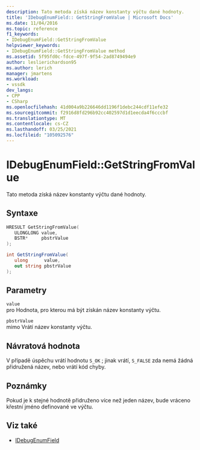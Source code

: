```yaml
---
description: Tato metoda získá název konstanty výčtu dané hodnoty.
title: 'IDebugEnumField:: GetStringFromValue | Microsoft Docs'
ms.date: 11/04/2016
ms.topic: reference
f1_keywords:
- IDebugEnumField::GetStringFromValue
helpviewer_keywords:
- IDebugEnumField::GetStringFromValue method
ms.assetid: 5f95fd0c-fdce-497f-9f54-2ad8749494e9
author: leslierichardson95
ms.author: lerich
manager: jmartens
ms.workload:
- vssdk
dev_langs:
- CPP
- CSharp
ms.openlocfilehash: 41d004a9b226646dd1196f1debc244cdf11efe32
ms.sourcegitcommit: f2916d8fd296b92cc402597d1d1eecda4f6cccbf
ms.translationtype: MT
ms.contentlocale: cs-CZ
ms.lasthandoff: 03/25/2021
ms.locfileid: "105092576"
---
```

# <a name="idebugenumfieldgetstringfromvalue"></a>IDebugEnumField::GetStringFromValue
Tato metoda získá název konstanty výčtu dané hodnoty.

## <a name="syntax"></a>Syntaxe

```cpp
HRESULT GetStringFromValue(
   ULONGLONG value,
   BSTR*     pbstrValue
);
```

```csharp
int GetStringFromValue(
   ulong      value,
   out string pbstrValue
);
```

## <a name="parameters"></a>Parametry
`value`\
pro Hodnota, pro kterou má být získán název konstanty výčtu.

`pbstrValue`\
mimo Vrátí název konstanty výčtu.

## <a name="return-value"></a>Návratová hodnota
 V případě úspěchu vrátí hodnotu `S_OK` ; jinak vrátí, `S_FALSE` zda nemá žádná přidružená název, nebo vrátí kód chyby.

## <a name="remarks"></a>Poznámky
 Pokud je k stejné hodnotě přidruženo více než jeden název, bude vráceno křestní jméno definované ve výčtu.

## <a name="see-also"></a>Viz také
- [IDebugEnumField](../../../extensibility/debugger/reference/idebugenumfield.md)
